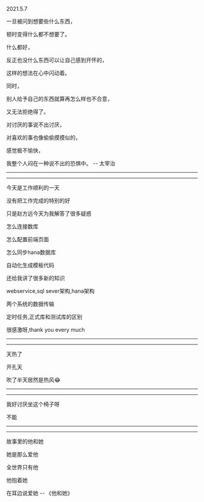 2021.5.7

一旦被问到想要些什么东西，

顿时变得什么都不想要了。

什么都好，

反正也没什么东西可以让自己感到开怀的，

这样的想法在心中闪动着。

同时，

别人给予自己的东西就算再怎么样也不合意，

又无法拒绝得了。

对讨厌的事说不出讨厌，

对喜欢的事也像偷偷摸摸似的，

感觉极不愉快，

我整个人闷在一种说不出的恐惧中。 -- 太宰治

--------

-----------

今天是工作顺利的一天

没有把工作完成的特别的好

只是赵方远今天为我解答了很多疑惑

怎么连接数库

怎么配置前端页面

怎么同步hana数据库

自动化生成模板代码

还给我讲了很多新的知识

webservice,sql sever架构,hana架构

两个系统的数据传输

定时任务,正式库和测试库的区别

很感激呀,thank you every much

------

------

天热了

开孔天

吹了半天居然是热风😂

--------

-------

我好讨厌坐这个椅子呀

不能

-----

---------

故事里的他和她

她是那么爱他

全世界只有他

他抱着她

在耳边说爱她 --  《他和她》
